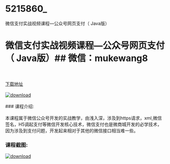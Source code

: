 # 5215860_
微信支付实战视频课程—公众号网页支付（ Java版）
# 微信支付实战视频课程—公众号网页支付（ Java版）## 微信：mukewang8
<br/></br>[下载地址](http://www.36tz.cn/article/5215860 "下载地址")
<br/></br>[![download](http://36tz.cn/muke_img/2020_10_2-81-300x158.png "下载地址")](http://www.36tz.cn/article/5215860 "下载地址")
<br/></br>### 课程介绍:<br/></br>本课程属于微信公众号开发的实战教学，由浅入深，涉及到https请求，xml,微信签名，H5调起支付等微信开发核心技术，微信支付也是微商城开发的必学技术，因为涉及到支付问题，开发起来相对于其他的微信接口相当难一些。

### 课程截图:
[![download](http://36tz.cn/muke_img/2020_10_1-86.png "下载地址")](http://www.36tz.cn/article/5215860 "下载地址")

